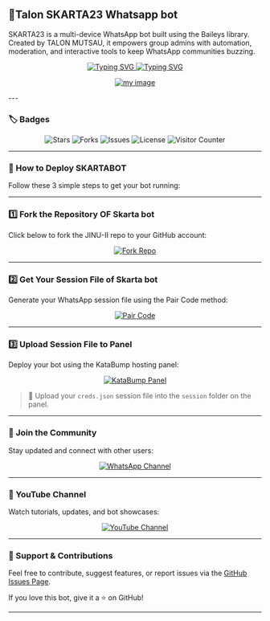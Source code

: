 
## 🤖Talon SKARTA23 Whatsapp bot

SKARTA23 is a multi-device WhatsApp bot built using the Baileys library. Created by TALON MUTSAU, it empowers group admins with automation, moderation, and interactive tools to keep WhatsApp communities buzzing.

<div align="center">
  <!-- First Typing SVG with updated font -->
  <a href="https://git.io/typing-svg">
    <img src="https://readme-typing-svg.demolab.com?font=Black+Ops+One&size=50&pause=1000&color=00FF99&center=true&width=910&height=100&lines=SKARTA23-II+WhatsApp+Bot;Multi+Device+Support;Created+by+TALON+MUTSAU" alt="Typing SVG" />
  </a>

  <!-- Second Typing SVG -->
  <a href="https://git.io/typing-svg">
    <img src="https://readme-typing-svg.demolab.com?font=Black+Ops+One&size=70&pause=500&color=00FF00&center=true&width=1150&height=200&lines=PLEASE-FORK-STAR-BOT-REPO" alt="Typing SVG" />
  </a>

  <!-- MY IMAGE -->
  <a href="https://ibb.co/V8YSzRx"><img src="https://i.ibb.co/V8YSzRx/my image.jpg" alt="my image" border="0"></a>
</div>
---

### 🏷️ Badges

<div align="center">
  <img src="https://img.shields.io/github/stars/mutsautalon6-create/JINU-II?style=for-the-badge" alt="Stars"/>
  <img src="https://img.shields.io/github/forks/mutsautalon6-create/JINU-II?style=for-the-badge" alt="Forks"/>
  <img src="https://img.shields.io/github/issues/mutsautalon6-create/JINU-II?style=for-the-badge" alt="Issues"/>
  <img src="https://img.shields.io/github/license/mutsautalon6-create/JINU-II?style=for-the-badge" alt="License"/>
  <img src="https://visitor-badge.laobi.icu/badge?page_id=mutsau talon6-create.JINU-II" alt="Visitor Counter"/>
</div>

---

### 🚀 How to Deploy SKARTABOT

Follow these 3 simple steps to get your bot running:

---

### 1️⃣ Fork the Repository OF Skarta bot

Click below to fork the JINU-II repo to your GitHub account:

<div align="center">
  <a href="https://github.com/mutsautalon6-create/JINU-II/fork">
    <img src="https://img.shields.io/badge/Fork%20Repo-GitHub-blue?style=for-the-badge&logo=github" alt="Fork Repo"/>
  </a>
</div>

---

### 2️⃣ Get Your Session File of Skarta bot

Generate your WhatsApp session file using the Pair Code method:

<div align="center">
  <a href="https://jinu-ii-pair.onrender.com/">
    <img src="https://img.shields.io/badge/Get%20Session%20File-Pair%20Code-28a745?style=for-the-badge&logo=whatsapp" alt="Pair Code"/>
  </a>
</div>

---

### 3️⃣ Upload Session File to Panel

Deploy your bot using the KataBump hosting panel:

<div align="center">
  <a href="https://dashboard.katabump.com/auth/login#da96f2">
    <img src="https://img.shields.io/badge/Upload%20Session%20File-KataBump-da96f2?style=for-the-badge&logo=server&logoColor=white" alt="KataBump Panel"/>
  </a>
</div>

> 📁 Upload your `creds.json` session file into the `session` folder on the panel.

---

### 📢 Join the Community

Stay updated and connect with other users:

<div align="center">
  <a href="https://whatsapp.com/channel/0029VbAhyS28aKvMWmEiHt1M">
    <img src="https://img.shields.io/badge/Join%20WhatsApp%20Channel-Skarta23Tech-25D366?style=for-the-badge&logo=whatsapp&logoColor=white" alt="WhatsApp Channel"/>
  </a>
</div>

---

### 🎥 YouTube Channel

Watch tutorials, updates, and bot showcases:

<div align="center">
  <a href="https://m.youtube.com/@SKARTA23">
    <img src="https://img.shields.io/badge/Subscribe%20on%20YouTube-Skarta23%C2%A9%E2%84%A2TECH-FF0000?style=for-the-badge&logo=youtube&logoColor=white" alt="YouTube Channel"/>
  </a>
</div>

---

### 🙌 Support & Contributions

Feel free to contribute, suggest features, or report issues via the [GitHub Issues Page](https://github.com/mutsautalon6-create/JINU-II/issues).

If you love this bot, give it a ⭐️ on GitHub!

---
